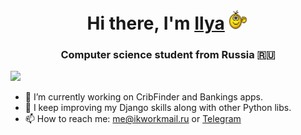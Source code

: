 <h1 align="center">Hi there, I'm <a href="https://vk.com/4pepes" target="_blank">Ilya</a> 
<img src="https://github.com/R3al1ty1/R3al1ty1/blob/main/emoji-smiley.gif" width="32" height="32"/></h1>
<h3 align="center">Computer science student from Russia 🇷🇺</h3>

![](http://github-profile-summary-cards.vercel.app/api/cards/profile-details?username=R3al1ty1&theme=city_lights)

- 🔭 I’m currently working on CribFinder and Bankings apps.
- 🌱 I keep improving my Django skills along with other Python libs.
- 📫 How to reach me: me@ikworkmail.ru or [Telegram](https://t.me/ba1xo)
